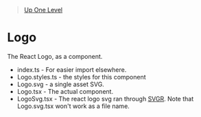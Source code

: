 > [Up One Level](../readme.md)

# Logo

The React Logo, as a component.

- index.ts - For easier import elsewhere.
- Logo.styles.ts - the styles for this component
- Logo.svg - a single asset SVG.
- Logo.tsx - The actual component.
- LogoSvg.tsx - The react logo svg ran through [SVGR](https://react-svgr.com/playground/?native=true&typescript=true). Note that Logo.svg.tsx won't work as a file name.